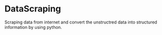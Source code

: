 # DataScraping
Scraping data from internet and convert the unstructred data into structured information by using python.
